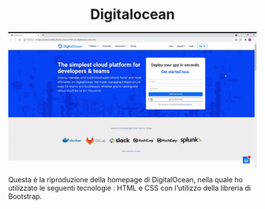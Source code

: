 <h1 align=center>Digitalocean</h1>

![ezgif com-gif-maker](https://github.com/davide-bibbo93/html-css-digitalocean/blob/master/ezgif-6-2b20c3c66ad3.gif)

Questa è la riproduzione della homepage di DigitalOcean, nella quale ho utilizzato le seguenti tecnologie : HTML e CSS con l'utilizzo della libreria di Bootstrap.